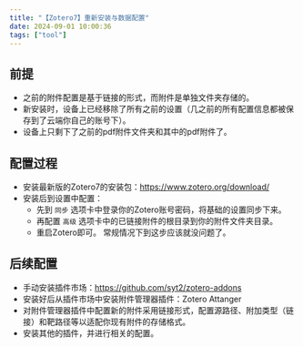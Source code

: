 ```yaml
---
title: "【Zotero7】重新安装与数据配置"
date: 2024-09-01 10:00:36
tags: ["tool"]
---
```

## 前提

- 之前的附件配置是基于链接的形式，而附件是单独文件夹存储的。
- 新安装时，设备上已经移除了所有之前的设置（几之前的所有配置信息都被保存到了云端你自己的账号下）。
- 设备上只剩下了之前的pdf附件文件夹和其中的pdf附件了。

## 配置过程

- 安装最新版的Zotero7的安装包：https://www.zotero.org/download/
- 安装后到设置中配置：
    - 先到 `同步` 选项卡中登录你的Zotero账号密码，将基础的设置同步下来。
    - 再配置 `高级` 选项卡中的已链接附件的根目录到你的附件文件夹目录。
    - 重启Zotero即可。
常规情况下到这步应该就没问题了。

## 后续配置

- 手动安装插件市场：https://github.com/syt2/zotero-addons
- 安装好后从插件市场中安装附件管理器插件：Zotero Attanger
- 对附件管理器插件中配置新的附件采用链接形式，配置源路径、附加类型（链接）和靶路径等以适配你现有附件的存储格式。
- 安装其他的插件，并进行相关的配置。
